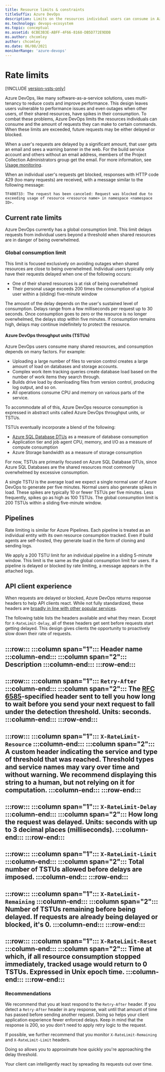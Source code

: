 ```yaml
---
title: Resource limits & constraints  
titleSuffix: Azure DevOps 
description: Limits on the resources individual users can consume in Azure DevOps, and the number of work item tracking requests they can make 
ms.technology: devops-ecosystem
ms.topic: conceptual
ms.assetid: 6CBE3B3E-ABFF-4F66-8168-DB5D772E9DDB  
ms.author: chcomley
author: chcomley
ms.date: 06/08/2021
monikerRange: 'azure-devops'
---
```


<!--- Supports FWLINK: https://go.microsoft.com/fwlink/?LinkId=692096 -->

# Rate limits

[!INCLUDE [version-vsts-only](../../includes/version-vsts-only.md)]

Azure DevOps, like many software-as-a-service solutions, uses multi-tenancy to reduce costs and improve performance. This design leaves users vulnerable to performance issues and even outages when other users, of their shared resources, have spikes in their consumption.
To combat these problems, Azure DevOps limits the resources individuals can consume and the amount of requests they can make to certain commands.
When these limits are exceeded, future requests may be either delayed or blocked.

When a user's requests are delayed by a significant amount, that user gets an email and sees a warning banner in the web.
For the build service account and others without an email address, members of the Project Collection Administrators group get the email.
For more information, see [Usage monitoring](../../organizations/accounts/usage-monitoring.md).

When an individual user's requests get blocked, responses with HTTP code 429 (too many requests) are received, with a message similar to the following message:

```TF400733: The request has been canceled: Request was blocked due to exceeding usage of resource <resource name> in namespace <namespace ID>.```

## Current rate limits

Azure DevOps currently has a global consumption limit.
This limit delays requests from individual users beyond a threshold when shared resources are in danger of being overwhelmed.

### Global consumption limit

This limit is focused exclusively on avoiding outages when shared resources are close to being overwhelmed.
Individual users typically only have their requests delayed when one of the following occurs:

- One of their shared resources is at risk of being overwhelmed
- Their personal usage exceeds 200 times the consumption of a typical user within a (sliding) five-minute window

The amount of the delay depends on the user's sustained level of consumption.
Delays range from a few milliseconds per request up to 30 seconds.
Once consumption goes to zero or the resource is no longer overwhelmed, the delays stop within five minutes.
If consumption remains high, delays may continue indefinitely to protect the resource.

#### Azure DevOps throughput units (TSTUs)  

Azure DevOps users consume many shared resources, and consumption depends on many factors. For example:

- Uploading a large number of files to version control creates a large amount of load on databases and storage accounts.
- Complex work item tracking queries create database load based on the number of work items they search through.
- Builds drive load by downloading files from version control, producing log output, and so on.
- All operations consume CPU and memory on various parts of the service.

To accommodate all of this, Azure DevOps resource consumption is expressed in abstract units called Azure DevOps throughput units, or TSTUs.  

TSTUs eventually incorporate a blend of the following:

- [Azure SQL Database DTUs](/azure/azure-sql/database/purchasing-models) as a measure of database consumption
- Application tier and job agent CPU, memory, and I/O as a measure of compute consumption
- Azure Storage bandwidth as a measure of storage consumption  

For now, TSTUs are primarily focused on Azure SQL Database DTUs, since Azure SQL Databases are the shared resources most commonly overwhelmed by excessive consumption.

A single TSTU is the average load we expect a single normal user of Azure DevOps to generate per five minutes.
Normal users also generate spikes in load.
These spikes are typically 10 or fewer TSTUs per five minutes.
Less frequently, spikes go as high as 100 TSTUs.
The global consumption limit is 200 TSTUs within a sliding five-minute window.

## Pipelines

Rate limiting is similar for Azure Pipelines.
Each pipeline is treated as an individual entity with its own resource consumption tracked.
Even if build agents are self-hosted, they generate load in the form of cloning and sending logs.

We apply a 200 TSTU limit for an individual pipeline in a sliding 5-minute window. This limit is the same as the global consumption limit for users.
If a pipeline is delayed or blocked by rate limiting, a message appears in the attached logs.

<!---
### Work item tracking request limits

This limit restricts individual users to 5,000 work item tracking (WIT) commands per hour per organization. When this rate is exceeded, additional WIT commands will be blocked. When
the user falls back below this rate, the blocking will stop. It is important to note that the hour window is a sliding window.

To avoid disruption of existing applications, the following commands are temporarily added to an allow list:

- ```GetWorkItem```
- ```PageWorkitemsById```

To avoid hitting these limits, we recommend:

- Using the reporting APIs (Work item revisions and Work item links) instead of GetWorkItem and PageWorkitemsById.
- Saving work item changes in batches, rather than one at a time.
- Reducing the frequency of running applications which make many WIT requests.

As discussed above, we expect to add additional rate limits over time. And we always reserve the right to slow down or block usage which we believe to be abusive.  

-->

## API client experience

When requests are delayed or blocked, Azure DevOps returns response headers to help API clients react.
While not fully standardized, these headers are [broadly in line with other popular services](https://stackoverflow.com/questions/16022624/examples-of-http-api-rate-limiting-http-response-headers).

The following table lists the headers available and what they mean.
Except for `X-RateLimit-Delay`, all of these headers get sent before requests start getting delayed.
This design gives clients the opportunity to proactively slow down their rate of requests.

:::row:::
   :::column span="1":::
      **Header name** 
   :::column-end:::
   :::column span="2":::
      **Description**
   :::column-end:::
:::row-end:::
---
:::row:::
   :::column span="1":::
      `Retry-After`
   :::column-end:::
   :::column span="2":::
       The [RFC 6585](https://tools.ietf.org/html/rfc6585#section-4")-specified header sent to tell you how long to wait before you send your next request to fall under the detection threshold. Units: seconds.
   :::column-end:::
:::row-end:::
---
:::row:::
   :::column span="1":::
      `X-RateLimit-Resource`
   :::column-end:::
   :::column span="2":::
       A custom header indicating the service and type of threshold that was reached. Threshold types and service names may vary over time and without warning. We recommend displaying this string to a human, but not relying on it for computation.
   :::column-end:::
:::row-end:::
---
:::row:::
   :::column span="1":::
      `X-RateLimit-Delay`
   :::column-end:::
   :::column span="2":::
       How long the request was delayed. Units: seconds with up to 3 decimal places (milliseconds). 
   :::column-end:::
:::row-end:::
---
:::row:::
   :::column span="1":::
      `X-RateLimit-Limit`
   :::column-end:::
   :::column span="2":::
       Total number of TSTUs allowed before delays are imposed.
   :::column-end:::
:::row-end:::
---
:::row:::
   :::column span="1":::
      `X-RateLimit-Remaining`
   :::column-end:::
   :::column span="2":::
       Number of TSTUs remaining before being delayed. If requests are already being delayed or blocked, it's 0.
   :::column-end:::
:::row-end:::
---
:::row:::
   :::column span="1":::
       `X-RateLimit-Reset`
   :::column-end:::
   :::column span="2":::
       Time at which, if all resource consumption stopped immediately, tracked usage would return to 0 TSTUs. Expressed in Unix epoch time.
   :::column-end:::
:::row-end:::
---

### Recommendations

We recommend that you at least respond to the `Retry-After` header. If you detect a `Retry-After` header in any response, wait until that amount of time has passed before sending another request. Doing so helps your client application experience fewer enforced delays. Keep in mind that the response is 200, so you don't need to apply retry logic to the request.

If possible, we further recommend that you monitor `X-RateLimit-Remaining` and `X-RateLimit-Limit` headers.

Doing so allows you to approximate how quickly you're approaching the delay threshold.

Your client can intelligently react by spreading its requests out over time.
